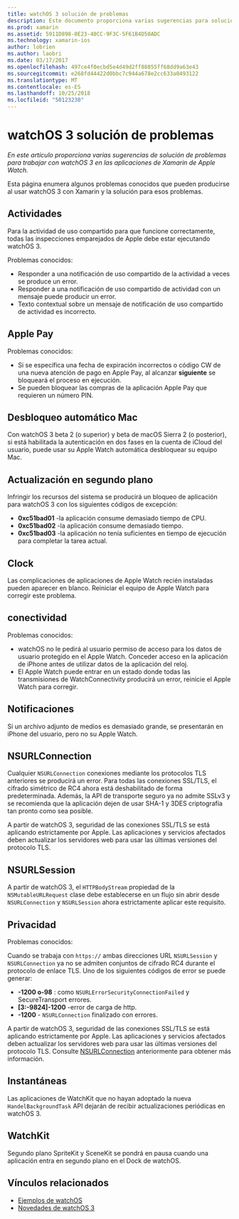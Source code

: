 ```yaml
---
title: watchOS 3 solución de problemas
description: Este documento proporciona varias sugerencias para solucionar problemas útiles al trabajar con watchOS 3 en Xamarin. Sugerencias se refieren a las actividades, Apple Pay, actualización en segundo plano, NSURLConnection, privacidad y mucho más.
ms.prod: xamarin
ms.assetid: 5911D898-0E23-40CC-9F3C-5F61B4D50ADC
ms.technology: xamarin-ios
author: lobrien
ms.author: laobri
ms.date: 03/17/2017
ms.openlocfilehash: 497ce4f0ecbd5e4d49d2ff88855ff68dd9a63e43
ms.sourcegitcommit: e268fd44422d0bbc7c944a678e2cc633a0493122
ms.translationtype: MT
ms.contentlocale: es-ES
ms.lasthandoff: 10/25/2018
ms.locfileid: "50123230"
---
```

# <a name="watchos-3-troubleshooting"></a>watchOS 3 solución de problemas

_En este artículo proporciona varias sugerencias de solución de problemas para trabajar con watchOS 3 en las aplicaciones de Xamarin de Apple Watch._

Esta página enumera algunos problemas conocidos que pueden producirse al usar watchOS 3 con Xamarin y la solución para esos problemas.

## <a name="activities"></a>Actividades

Para la actividad de uso compartido para que funcione correctamente, todas las inspecciones emparejados de Apple debe estar ejecutando watchOS 3.

Problemas conocidos:

- Responder a una notificación de uso compartido de la actividad a veces se produce un error.
- Responder a una notificación de uso compartido de actividad con un mensaje puede producir un error.
- Texto contextual sobre un mensaje de notificación de uso compartido de actividad es incorrecto.

## <a name="apple-pay"></a>Apple Pay

Problemas conocidos:

- Si se especifica una fecha de expiración incorrectos o código CW de una nueva atención de pago en Apple Pay, al alcanzar **siguiente** se bloqueará el proceso en ejecución.
- Se pueden bloquear las compras de la aplicación Apple Pay que requieren un número PIN.

## <a name="auto-mac-unlock"></a>Desbloqueo automático Mac

Con watchOS 3 beta 2 (o superior) y beta de macOS Sierra 2 (o posterior), si está habilitada la autenticación en dos fases en la cuenta de iCloud del usuario, puede usar su Apple Watch automática desbloquear su equipo Mac.

## <a name="background-refresh"></a>Actualización en segundo plano

Infringir los recursos del sistema se producirá un bloqueo de aplicación para watchOS 3 con los siguientes códigos de excepción:

- **0xc51bad01** -la aplicación consume demasiado tiempo de CPU.
- **0xc51bad02** -la aplicación consume demasiado tiempo.
- **0xc51bad03** -la aplicación no tenía suficientes en tiempo de ejecución para completar la tarea actual.

## <a name="clock"></a>Clock

Las complicaciones de aplicaciones de Apple Watch recién instaladas pueden aparecer en blanco. Reiniciar el equipo de Apple Watch para corregir este problema.

## <a name="connectivity"></a>conectividad

Problemas conocidos:

- watchOS no le pedirá al usuario permiso de acceso para los datos de usuario protegido en el Apple Watch. Conceder acceso en la aplicación de iPhone antes de utilizar datos de la aplicación del reloj.
- El Apple Watch puede entrar en un estado donde todas las transmisiones de WatchConnectivity producirá un error, reinicie el Apple Watch para corregir.

## <a name="notifications"></a>Notificaciones

Si un archivo adjunto de medios es demasiado grande, se presentarán en iPhone del usuario, pero no su Apple Watch.

## <a name="nsurlconnection"></a>NSURLConnection

Cualquier `NSURLConnection` conexiones mediante los protocolos TLS anteriores se producirá un error. Para todas las conexiones SSL/TLS, el cifrado simétrico de RC4 ahora está deshabilitado de forma predeterminada. Además, la API de transporte seguro ya no admite SSLv3 y se recomienda que la aplicación dejen de usar SHA-1 y 3DES criptografía tan pronto como sea posible.

A partir de watchOS 3, seguridad de las conexiones SSL/TLS se está aplicando estrictamente por Apple. Las aplicaciones y servicios afectados deben actualizar los servidores web para usar las últimas versiones del protocolo TLS.

## <a name="nsurlsession"></a>NSURLSession

A partir de watchOS 3, el `HTTPBodyStream` propiedad de la `NSMutableURLRequest` clase debe establecerse en un flujo sin abrir desde `NSURLConnection` y `NSURLSession` ahora estrictamente aplicar este requisito.

## <a name="privacy"></a>Privacidad

Problemas conocidos:

Cuando se trabaja con `https://` ambas direcciones URL `NSURLSession` y `NSURLConnection` ya no se admiten conjuntos de cifrado RC4 durante el protocolo de enlace TLS. Uno de los siguientes códigos de error se puede generar:

- **-1200 o-98** : como `NSURLErrorSecurityConnectionFailed` y SecureTransport errores.
- **[3:-9824]-1200** -error de carga de http.
- **-1200**  -  `NSURLConnection` finalizado con errores.

A partir de watchOS 3, seguridad de las conexiones SSL/TLS se está aplicando estrictamente por Apple. Las aplicaciones y servicios afectados deben actualizar los servidores web para usar las últimas versiones del protocolo TLS. Consulte [NSURLConnection](#NSURLConnection) anteriormente para obtener más información.

## <a name="snapshots"></a>Instantáneas

Las aplicaciones de WatchKit que no hayan adoptado la nueva `HandelBackgroundTask` API dejarán de recibir actualizaciones periódicas en watchOS 3. 

## <a name="watchkit"></a>WatchKit

Segundo plano SpriteKit y SceneKit se pondrá en pausa cuando una aplicación entra en segundo plano en el Dock de watchOS.

## <a name="related-links"></a>Vínculos relacionados

- [Ejemplos de watchOS](https://developer.xamarin.com/samples/watchos/all/)
- [Novedades de watchOS 3](https://developer.apple.com/library/prerelease/content/releasenotes/General/WhatsNewInwatchOS/Articles/watchOS3.html#//apple_ref/doc/uid/TP40017085-SW1)
